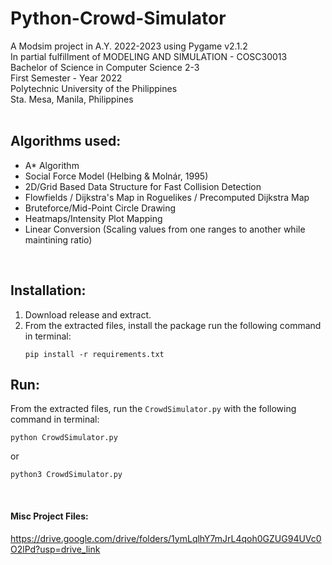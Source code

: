 # Python-Crowd-Simulator
A Modsim project in A.Y. 2022-2023 using Pygame v2.1.2 <br />
In partial fulfillment of MODELING AND SIMULATION - COSC30013 <br />
Bachelor of Science in Computer Science 2-3 <br />
First Semester - Year 2022  <br />
Polytechnic University of the Philippines <br />
Sta. Mesa, Manila, Philippines <br />
<br />

## Algorithms used:
- A* Algorithm
- Social Force Model (Helbing & Molnár, 1995) 
- 2D/Grid Based Data Structure for Fast Collision Detection
- Flowfields / Dijkstra's Map in Roguelikes / Precomputed Dijkstra Map
- Bruteforce/Mid-Point Circle Drawing 
- Heatmaps/Intensity Plot Mapping
- Linear Conversion (Scaling values from one ranges to another while maintining ratio)
<br />

## Installation:
1. Download release and extract.
2. From the extracted files, install the package run the following command in terminal:
   ```
   pip install -r requirements.txt
   ```

## Run:
From the extracted files, run the `CrowdSimulator.py` with the following command in terminal: <br />
```
python CrowdSimulator.py
```
or <br />
```
python3 CrowdSimulator.py
```
<br />

#### Misc Project Files:
https://drive.google.com/drive/folders/1ymLqlhY7mJrL4qoh0GZUG94UVc0O2lPd?usp=drive_link


